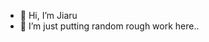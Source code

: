- 👋 Hi, I’m Jiaru
- 👀 I’m just putting random rough work here..

<!---
lijiaru0305/lijiaru0305 is a ✨ special ✨ repository because its `README.md` (this file) appears on your GitHub profile.
You can click the Preview link to take a look at your changes.
--->
